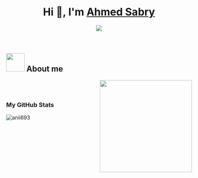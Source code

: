<h1 align="center">Hi 👋, I'm <a href="https://100rabhcsmc.github.io/Me.io/" target="blank">
Ahmed Sabry</a></h1>

<p align="center">
  <a href="https://github.com/DenverCoder1/readme-typing-svg"><img src="https://readme-typing-svg.herokuapp.com?font=Time+New+Roman&color=%23C8BE25&size=25&center=true&vCenter=true&width=600&height=100&lines=BackEnd+Developer+.Net;Computer+Science+Student;Competitive+Programmer;Always+learning+new+things"></a>
</p>

<br>

	
## <picture><img src = "https://github.com/7oSkaaa/7oSkaaa/blob/main/Images/about_me.gif?raw=true" width = 50px></picture> About me

<picture> <img align="right" src="https://github.com/7oSkaaa/7oSkaaa/blob/main/Images/Right_Side.gif?raw=true" width = 250px></picture>

<br><br>


<h3>My GitHub Stats</h3>
<p><img align="left" src="https://github-readme-stats.vercel.app/api/top-langs?username=A7medS3bry&show_icons=true&theme=dark&locale=en&layout=compact" alt="anii693" /></p>
<br>
